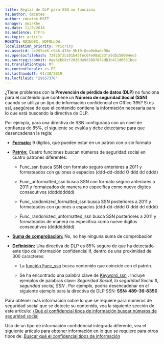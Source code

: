 ```yaml
---
title: Reglas de DLP para SSN no funciona
ms.author: cmcatee
author: cmcatee-MSFT
manager: mnirkhe
ms.date: 11/5/2018
ms.audience: ITPro
ms.topic: article
ROBOTS: NOINDEX, NOFOLLOW
localization_priority: Priority
ms.assetid: ac265ee6-c946-476e-9bf0-0ea0e8adc98a
ms.openlocfilehash: 7242bf2b101b45fec0fe00ab33fa6db150004ee5
ms.sourcegitcommit: 0ae6cbb8cf2836da98300767ed81b411d6551bee
ms.translationtype: MT
ms.contentlocale: es-ES
ms.lasthandoff: 01/30/2019
ms.locfileid: "29657376"
---
```

¿Tiene problemas con la **Prevención de pérdida de datos (DLP)** no funciona para el contenido que contiene un **Número de seguridad Social (SSN)** cuando se utiliza un tipo de información confidencial en Office 365? Si es así, asegúrese de que el contenido contiene la información necesaria para lo que está buscando la directiva de DLP. 
  
Por ejemplo, para una directiva de SSN configurada con un nivel de confianza de 85%, el siguiente se evalúa y debe detectarse para que desencadenan la regla:
  
- **[Formato:](https://docs.microsoft.com/office365/securitycompliance/what-the-sensitive-information-types-look-for#format-80)** 9 dígitos, que pueden estar en un patrón con o sin formato 
    
- **[Patrón:](https://msconnect.microsoft.com/https:/docs.microsoft.com/office365/securitycompliance/what-the-sensitive-information-types-look-for#pattern-80)** Cuatro funciones buscan números de seguridad social en cuatro patrones diferentes: 
    
  - Func_ssn busca SSN con formato seguro anteriores a 2011 y formateados con guiones o espacios (ddd-dd-dddd O ddd dd dddd)
    
  - Func_unformatted_ssn busca SSN con formato seguro anteriores a 2011 y formateados de manera no específica como nueve dígitos consecutivos (ddddddddd)
    
  - Func_randomized_formatted_ssn busca SSN posteriores a 2011 y formateados con guiones o espacios (ddd-dd-dddd O ddd dd dddd)
    
  - Func_randomized_unformatted_ssn busca SSN posteriores a 2011 y formateados de manera no específica como nueve dígitos consecutivos (ddddddddd)
    
- **[Suma de comprobación:](https://docs.microsoft.com/office365/securitycompliance/what-the-sensitive-information-types-look-for#checksum-79)** No, no hay ninguna suma de comprobación 
    
- **[Definición:](https://docs.microsoft.com/office365/securitycompliance/what-the-sensitive-information-types-look-for#definition-80)** Una directiva de DLP es 85% seguro de que ha detectado este tipo de información confidencial if, dentro de una proximidad de 300 caracteres: 
    
  - La [función Func_ssn](https://docs.microsoft.com/office365/securitycompliance/what-the-sensitive-information-types-look-for#pattern-80) busca contenido que coincide con el patrón. 
    
  - Se ha encontrado una palabra clave de [Keyword_ssn](https://docs.microsoft.com/office365/securitycompliance/what-the-sensitive-information-types-look-for#keyword_ssn) . Incluye ejemplos de palabras clave: *Seguridad Social, la seguridad Social #, seguridad social, SSN* . Por ejemplo, podría desencadenar en el siguiente ejemplo para la directiva de DLP SSN: **SSN: 489-36-8350**
    
Para obtener más información sobre lo que se requiere para números de seguridad social que se detecte su contenido, vea la siguiente sección de este artículo: [¿Qué el confidencial tipos de información buscar números de seguridad social](https://docs.microsoft.com/office365/securitycompliance/what-the-sensitive-information-types-look-for#us-social-security-number-ssn)
  
Uso de un tipo de información confidencial integrada diferente, vea el siguiente artículo para obtener información en lo que se requiere para otros tipos de: [Buscar qué el confidencial tipos de información](https://docs.microsoft.com/office365/securitycompliance/what-the-sensitive-information-types-look-for)
  

